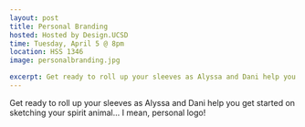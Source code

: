```yaml
---
layout: post
title: Personal Branding
hosted: Hosted by Design.UCSD
time: Tuesday, April 5 @ 8pm
location: HSS 1346
image: personalbranding.jpg

excerpt: Get ready to roll up your sleeves as Alyssa and Dani help you get started on sketching your spirit animal... I mean, personal logo!
---
```

Get ready to roll up your sleeves as Alyssa and Dani help you get started on sketching your spirit animal... I mean, personal logo!